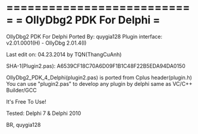 ===========================
= OllyDbg2 PDK For Delphi =
===========================

OllyDbg2 PDK For Delphi
Ported By: quygia128
Plugin interface: v2.01.0001(H) - OllyDbg 2.01.4(I)

Last edit on: 04.23.2014 by TQN(ThangCuAnh)

SHA-1(Plugin2.pas): A6539CF18C70A6D09F1B1C48F22B5EDA94DA0150

OllyDbg2_PDK_4_Delphi(plugin2.pas) is ported from Cplus header(plugin.h)
You can use "plugin2.pas" to develop any plugin by delphi same as VC/C++ Builder/GCC

It's Free To Use!

Tested: Delphi 7 & Delphi 2010

BR,
quygia128
